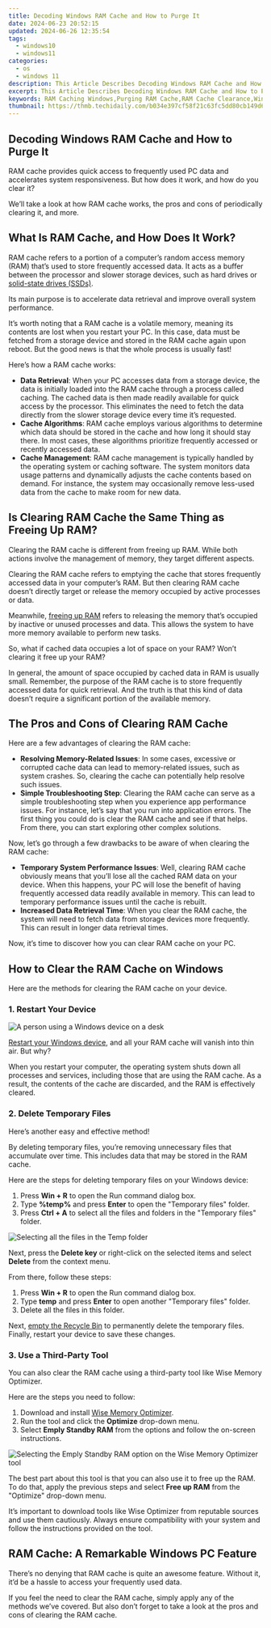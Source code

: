 ```yaml
---
title: Decoding Windows RAM Cache and How to Purge It
date: 2024-06-23 20:52:15
updated: 2024-06-26 12:35:54
tags:
  - windows10
  - windows11
categories:
  - os
  - windows 11
description: This Article Describes Decoding Windows RAM Cache and How to Purge It
excerpt: This Article Describes Decoding Windows RAM Cache and How to Purge It
keywords: RAM Caching Windows,Purging RAM Cache,RAM Cache Clearance,Windows Cache Optimization,Memory Management Tips,Speed Up PC Performance,Decode RAM Technologies
thumbnail: https://thmb.techidaily.com/b034e397cf58f21c63fc5dd80cb149d6528213f9e99cf7ed2375f403fbf9fc3e.jpg
---
```


## Decoding Windows RAM Cache and How to Purge It

 RAM cache provides quick access to frequently used PC data and accelerates system responsiveness. But how does it work, and how do you clear it?

 We’ll take a look at how RAM cache works, the pros and cons of periodically clearing it, and more.

## What Is RAM Cache, and How Does It Work?

 RAM cache refers to a portion of a computer’s random access memory (RAM) that’s used to store frequently accessed data. It acts as a buffer between the processor and slower storage devices, such as hard drives or [solid-state drives (SSDs)](https://www.makeuseof.com/tag/solidstate-drives-work-makeuseof-explains/).

 Its main purpose is to accelerate data retrieval and improve overall system performance.

 It’s worth noting that a RAM cache is a volatile memory, meaning its contents are lost when you restart your PC. In this case, data must be fetched from a storage device and stored in the RAM cache again upon reboot. But the good news is that the whole process is usually fast!

 Here’s how a RAM cache works:

* **Data Retrieval**: When your PC accesses data from a storage device, the data is initially loaded into the RAM cache through a process called caching. The cached data is then made readily available for quick access by the processor. This eliminates the need to fetch the data directly from the slower storage device every time it’s requested.
* **Cache Algorithms**: RAM cache employs various algorithms to determine which data should be stored in the cache and how long it should stay there. In most cases, these algorithms prioritize frequently accessed or recently accessed data.
* **Cache Management**: RAM cache management is typically handled by the operating system or caching software. The system monitors data usage patterns and dynamically adjusts the cache contents based on demand. For instance, the system may occasionally remove less-used data from the cache to make room for new data.

## Is Clearing RAM Cache the Same Thing as Freeing Up RAM?

 Clearing the RAM cache is different from freeing up RAM. While both actions involve the management of memory, they target different aspects.

 Clearing the RAM cache refers to emptying the cache that stores frequently accessed data in your computer’s RAM. But then clearing RAM cache doesn’t directly target or release the memory occupied by active processes or data.

 Meanwhile, [freeing up RAM](https://www.makeuseof.com/tag/5-ways-clear-memory-increase-ram-windows-computer/) refers to releasing the memory that’s occupied by inactive or unused processes and data. This allows the system to have more memory available to perform new tasks.

 So, what if cached data occupies a lot of space on your RAM? Won’t clearing it free up your RAM?

 In general, the amount of space occupied by cached data in RAM is usually small. Remember, the purpose of the RAM cache is to store frequently accessed data for quick retrieval. And the truth is that this kind of data doesn’t require a significant portion of the available memory.

## The Pros and Cons of Clearing RAM Cache

 Here are a few advantages of clearing the RAM cache:

* **Resolving Memory-Related Issues**: In some cases, excessive or corrupted cache data can lead to memory-related issues, such as system crashes. So, clearing the cache can potentially help resolve such issues.
* **Simple Troubleshooting Step**: Clearing the RAM cache can serve as a simple troubleshooting step when you experience app performance issues. For instance, let’s say that you run into application errors. The first thing you could do is clear the RAM cache and see if that helps. From there, you can start exploring other complex solutions.

 Now, let’s go through a few drawbacks to be aware of when clearing the RAM cache:

* **Temporary System Performance Issues**: Well, clearing RAM cache obviously means that you’ll lose all the cached RAM data on your device. When this happens, your PC will lose the benefit of having frequently accessed data readily available in memory. This can lead to temporary performance issues until the cache is rebuilt.
* **Increased Data Retrieval Time**: When you clear the RAM cache, the system will need to fetch data from storage devices more frequently. This can result in longer data retrieval times.

 Now, it’s time to discover how you can clear RAM cache on your PC.

## How to Clear the RAM Cache on Windows

 Here are the methods for clearing the RAM cache on your device.

### 1\. Restart Your Device

![A person using a Windows device on a desk](https://static1.makeuseofimages.com/wordpress/wp-content/uploads/2022/09/A-person-using-a-Windows-device-on-a-desk.jpg)

[Restart your Windows device](https://www.makeuseof.com/windows-restart-methods/), and all your RAM cache will vanish into thin air. But why?

 When you restart your computer, the operating system shuts down all processes and services, including those that are using the RAM cache. As a result, the contents of the cache are discarded, and the RAM is effectively cleared.

### 2\. Delete Temporary Files

 Here’s another easy and effective method!

 By deleting temporary files, you’re removing unnecessary files that accumulate over time. This includes data that may be stored in the RAM cache.

 Here are the steps for deleting temporary files on your Windows device:

1. Press **Win + R** to open the Run command dialog box.
2. Type **%temp%** and press **Enter** to open the "Temporary files" folder.
3. Press **Ctrl + A** to select all the files and folders in the "Temporary files" folder.

![Selecting all the files in the Temp folder](https://static1.makeuseofimages.com/wordpress/wp-content/uploads/2023/06/selecting-all-the-files-in-the-temp-folder.jpg)

 Next, press the **Delete key** or right-click on the selected items and select **Delete** from the context menu.

 From there, follow these steps:

1. Press **Win + R** to open the Run command dialog box.
2. Type **temp** and press **Enter** to open another "Temporary files" folder.
3. Delete all the files in this folder.

 Next, [empty the Recycle Bin](https://www.makeuseof.com/windows-11-empty-recycle-bin/) to permanently delete the temporary files. Finally, restart your device to save these changes.

### 3\. Use a Third-Party Tool

 You can also clear the RAM cache using a third-party tool like Wise Memory Optimizer.

 Here are the steps you need to follow:

1. Download and install [Wise Memory Optimizer](https://www.wisecleaner.com/wise-memory-optimizer.html).
2. Run the tool and click the **Optimize** drop-down menu.
3. Select **Emply Standby RAM** from the options and follow the on-screen instructions.

![Selecting the Emply Standby RAM option on the Wise Memory Optimizer tool](https://static1.makeuseofimages.com/wordpress/wp-content/uploads/2023/06/selecting-the-emply-standby-ram-option-on-the-wise-memory-optimizer-tool.jpg)

 The best part about this tool is that you can also use it to free up the RAM. To do that, apply the previous steps and select **Free up RAM** from the "Optimize" drop-down menu.

 It’s important to download tools like Wise Optimizer from reputable sources and use them cautiously. Always ensure compatibility with your system and follow the instructions provided on the tool.

## RAM Cache: A Remarkable Windows PC Feature

 There’s no denying that RAM cache is quite an awesome feature. Without it, it’d be a hassle to access your frequently used data.

 If you feel the need to clear the RAM cache, simply apply any of the methods we’ve covered. But also don’t forget to take a look at the pros and cons of clearing the RAM cache.
